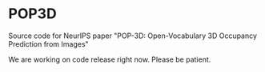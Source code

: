 # POP3D
Source code for NeurIPS paper "POP-3D: Open-Vocabulary 3D Occupancy Prediction from Images"

We are working on code release right now. Please be patient.
